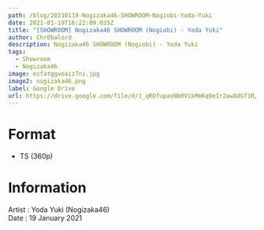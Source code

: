 ```yaml
---
path: /blog/20210119-Nogizaka46-SHOWROOM-Nogiobi-Yoda-Yuki
date: 2021-01-19T16:22:09.035Z
title: "[SHOWROOM] Nogizaka46 SHOWROOM (Nogiobi) - Yoda Yuki"
author: Chr0balord
description: Nogizaka46 SHOWROOM (Nogiobi) - Yoda Yuki
tags:
  - Showroom
  - Nogizaka46
image: esfatggvoaiz7ni.jpg
image2: nogizaka46.png
label: Google Drive
url: https://drive.google.com/file/d/1_qROfupaxNb0VikMmKq9eIr2awAdGf1R/view?usp=sharing
---
```

# Format

* TS (360p)

# Information

Artist : Yoda Yuki (Nogizaka46) \
Date : 19 January 2021